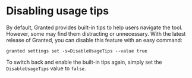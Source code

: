 # Disabling usage tips

By default, Granted provides built-in tips to help users navigate the tool. However, some may find them distracting or unnecessary. With the latest release of Granted, you can disable this feature with an easy command:

```
granted settings set -s=DisableUsageTips --value true

```

To switch back and enable the built-in tips again, simply set the `DisableUsageTips` value to `false`.